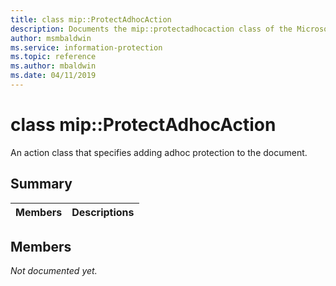 ```yaml
---
title: class mip::ProtectAdhocAction 
description: Documents the mip::protectadhocaction class of the Microsoft Information Protection (MIP) SDK.
author: msmbaldwin
ms.service: information-protection
ms.topic: reference
ms.author: mbaldwin
ms.date: 04/11/2019
---
```


# class mip::ProtectAdhocAction 
An action class that specifies adding adhoc protection to the document.
  
## Summary
 Members                        | Descriptions                                
--------------------------------|---------------------------------------------
  
## Members
_Not documented yet._
